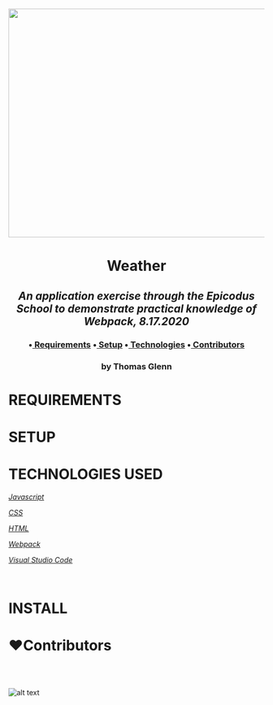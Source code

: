 <h1 align='center'><img width='900' height='450' src='https://upload.wikimedia.org/wikipedia/commons/thumb/b/b9/Stormclouds.jpg/1200px-Stormclouds.jpg'><br>


**<h1 align = 'center'>Weather**


*<h2 align ='center'>An application exercise through the Epicodus School to demonstrate practical knowledge of Webpack, 8.17.2020*


<h3 align ='center'>•<a href='#requirements'> Requirements</a> •<a href='#setup'> Setup</a> •<a href='#technologies-used'> Technologies</a> •<a href='#❤️contributors'> Contributors</a></h3>


<h3 align='center'>by Thomas Glenn</h3>

# **REQUIREMENTS**

# **SETUP**

# **TECHNOLOGIES USED**

_[Javascript](https://developer.mozilla.org/en-US/docs/Web/JavaScript)_

_[CSS](https://en.wikipedia.org/wiki/Cascading_Style_Sheets)_

_[HTML](https://developer.mozilla.org/en-US/docs/Web/HTML)_

_[Webpack](https://webpack.js.org/)_

_[Visual Studio Code](https://code.visualstudio.com/)_

<br>

# **INSTALL**

# **❤️Contributors**

<br>

<br>

![alt text][logo]

[logo]: https://img.shields.io/bower/l/bootstrap 'MIT License'
